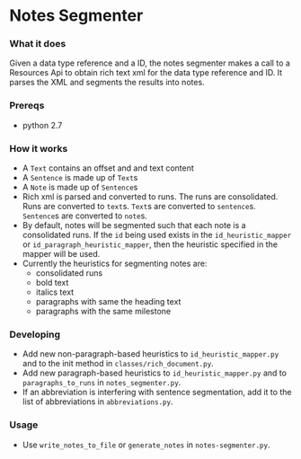# Notes Segmenter

### What it does
Given a data type reference and a ID, the notes segmenter makes a call to a Resources Api to obtain rich text xml for the data type reference and ID. It parses the XML and segments the results into notes.

### Prereqs
- python 2.7

### How it works
- A `Text` contains an offset and and text content
- A `Sentence` is made up of `Text`s
- A `Note` is made up of `Sentence`s
- Rich xml is parsed and converted to runs. The runs are consolidated. Runs are converted to `text`s. `Text`s are converted to `sentence`s. `Sentence`s are converted to `note`s.
- By default, notes will be segmented such that each note is a consolidated runs. If the `id` being used exists in the `id_heuristic_mapper` or `id_paragraph_heuristic_mapper`, then the heuristic specified in the mapper will be used. 
- Currently the heuristics for segmenting notes are:
  - consolidated runs
  - bold text
  - italics text
  - paragraphs with same the heading text
  - paragraphs with the same milestone
  
### Developing
- Add new non-paragraph-based heuristics to `id_heuristic_mapper.py` and to the init method in `classes/rich_document.py`. 
- Add new paragraph-based heuristics to `id_heuristic_mapper.py` and to `paragraphs_to_runs` in `notes_segmenter.py`.
- If an abbreviation is interfering with sentence segmentation, add it to the list of abbreviations in `abbreviations.py`.

### Usage
- Use `write_notes_to_file` or `generate_notes` in `notes-segmenter.py`.

